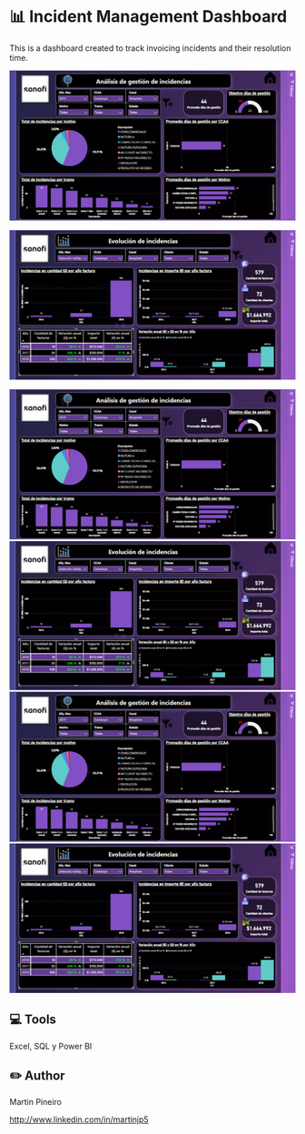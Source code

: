 # 📊 Incident Management Dashboard
This is a dashboard created to track invoicing incidents and their resolution time.

![Imagen del proyecto](https://github.com/martinjp5/My-Portfolio/blob/main/Incident%20management%20dashboard.jpg)

![Imagen del proyecto2](https://github.com/martinjp5/My-Portfolio/blob/main/Incident%20management%20dashboard2.jpg)

<img src="/Incident management dashboard.jpg" />

<img src="/Incident management dashboard2.jpg" />

<img src="https://github.com/martinjp5/My-Portfolio/blob/27d92fbbed5f1397e2b395654f2be6e3e2354cc0/Incident%20management%20dashboard.jpg" alt="" />

<img src="https://github.com/martinjp5/My-Portfolio/blob/27d92fbbed5f1397e2b395654f2be6e3e2354cc0/Incident%20management%20dashboard2.jpg" alt="" />

## 💻 Tools
Excel, SQL y Power BI 

## ✏️ Author
Martin Pineiro

http://www.linkedin.com/in/martinjp5
